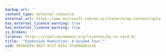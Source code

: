 ```yaml
---
backup_url: ''
content_type: external-resource
external_url: https://www.microsoft.com/en-us/research/wp-content/uploads/2016/02/FnT_dimensionReduction.pdf
has_external_licence_warning: true
has_external_license_warning: true
is_broken: ''
license: https://creativecommons.org/licenses/by-nc-sa/4.0/
title: '"Dimension Reduction: A Guided Tour."'
uid: 9020ebfb-9627-4727-8252-37a80bd61e16
---
```

